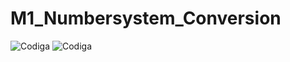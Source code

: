 # M1_Numbersystem_Conversion

![Codiga](https://api.codiga.io/project/32260/score/svg)
![Codiga](https://api.codiga.io/project/32260/status/svg)
